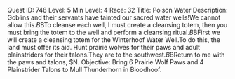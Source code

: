 Quest ID: 748
Level: 5
Min Level: 4
Race: 32
Title: Poison Water
Description: Goblins and their servants have tainted our sacred water wells!We cannot allow this.$B$BTo cleanse each well, I must create a cleansing totem, then you must bring the totem to the well and perform a cleansing ritual.$B$BFirst we will create a cleansing totem for the Winterhoof Water Well.To do this, the land must offer its aid. Hunt prairie wolves for their paws and adult plainstriders for their talons.They are to the southwest.$B$BReturn to me with the paws and talons, $N.
Objective: Bring 6 Prairie Wolf Paws and 4 Plainstrider Talons to Mull Thunderhorn in Bloodhoof.

